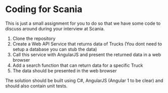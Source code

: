 # Coding for Scania

This is just a small assignment for you to do so that we have some code to discuss around during your interview at Scania.

1. Clone the repository
2. Create a Web API Service that returns data of Trucks (You dont need to setup a database you can stub the data)
3. Call this service with AngularJS and present the returned data in a web browser
4. Add a search function that can return data for a specific Truck
5. The data should be presented in the web browser

The solution should be built using C#, AngularJS (Angular 1 to be clear) and should also contain unit tests. 
